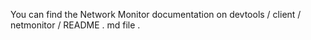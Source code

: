 You
can
find
the
Network
Monitor
documentation
on
devtools
/
client
/
netmonitor
/
README
.
md
file
.
